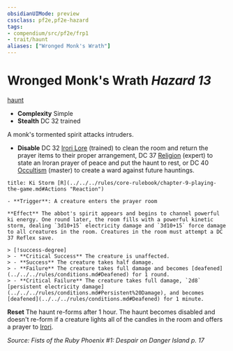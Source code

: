 ```yaml
---
obsidianUIMode: preview
cssclass: pf2e,pf2e-hazard
tags:
- compendium/src/pf2e/frp1
- trait/haunt
aliases: ["Wronged Monk's Wrath"]
---
```

# Wronged Monk's Wrath *Hazard 13*  
[haunt](../../../Rules/traits/haunt.md)  

- **Complexity** Simple
- **Stealth** DC 32 trained  

A monk's tormented spirit attacks intruders.

- **Disable** DC 32 [Irori Lore](../../skills.md#Lore) (trained) to clean the room and return the prayer items to their proper arrangement, DC 37 [Religion](../../skills.md#Religion) (expert) to state an Iroran prayer of peace and put the haunt to rest, or DC 40 [Occultism](../../skills.md#Occultism) (master) to create a ward against future hauntings.  
     
```ad-embed-ability
title: Ki Storm [R](../../../rules/core-rulebook/chapter-9-playing-the-game.md#Actions "Reaction")

- **Trigger**: A creature enters the prayer room

**Effect** The abbot's spirit appears and begins to channel powerful ki energy. One round later, the room fills with a powerful kinetic storm, dealing `3d10+15` electricity damage and `3d10+15` force damage to all creatures in the room. Creatures in the room must attempt a DC 37 Reflex save.

> [!success-degree] 
> - **Critical Success** The creature is unaffected.
> - **Success** The creature takes half damage.
> - **Failure** The creature takes full damage and becomes [deafened](../../../rules/conditions.md#Deafened) for 1 round.
> - **Critical Failure** The creature takes full damage, `2d8` [persistent electricity damage](../../../rules/conditions.md#Persistent%20Damage), and becomes [deafened](../../../rules/conditions.md#Deafened) for 1 minute.
```

**Reset** The haunt re-forms after 1 hour. The haunt becomes disabled and doesn't re-form if a creature lights all of the candles in the room and offers a prayer to [Irori](../../setting/deities/irori.md).  

*Source: Fists of the Ruby Phoenix #1: Despair on Danger Island p. 17*
